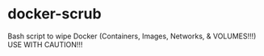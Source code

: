 # docker-scrub
Bash script to wipe Docker (Containers, Images, Networks, &amp; VOLUMES!!!) USE WITH CAUTION!!!
